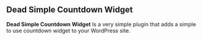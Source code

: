 ## Dead Simple Countdown Widget

**Dead Simple Countdown Widget** Is a very simple plugin that adds a
simple to use countdown widget to your WordPress site.